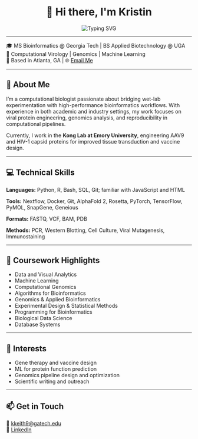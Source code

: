 ## <h1 align="center">👋 Hi there, I'm Kristin</h1>

<div align="center">
  <img src="https://readme-typing-svg.demolab.com?font=Fira+Code&weight=500&size=25&pause=1000&color=3332F7&width=480&lines=Passionate+bioinformatician;Data-driven+discovery+in+biology+;Nextflow%2C+Docker%2C+repeat;Protein%2C+pipeline%2C+publish;Reproducible+research+advocate" alt="Typing SVG" />
</div>

---

🎓 MS Bioinformatics @ Georgia Tech | BS Applied Biotechnology @ UGA  
🔬 Computational Virology | Genomics | Machine Learning  
📍 Based in Atlanta, GA | 🌐 [Email Me](mailto:kkeith9@gatech.edu)

---

## 🧬 About Me

I’m a computational biologist passionate about bridging wet-lab experimentation with high-performance bioinformatics workflows. With experience in both academic and industry settings, my work focuses on viral protein engineering, genomics analysis, and reproducibility in computational pipelines.

Currently, I work in the **Kong Lab at Emory University**, engineering AAV9 and HIV-1 capsid proteins for improved tissue transduction and vaccine design.

---

## 💻 Technical Skills

**Languages:** Python, R, Bash, SQL, Git; familiar with JavaScript and HTML 

**Tools:** Nextflow, Docker, Git, AlphaFold 2, Rosetta, PyTorch, TensorFlow, PyMOL, SnapGene, Geneious 

**Formats:** FASTQ, VCF, BAM, PDB 

**Methods:** PCR, Western Blotting, Cell Culture, Viral Mutagenesis, Immunostaining

---

## 🧠 Coursework Highlights

- Data and Visual Analytics
- Machine Learning
- Computational Genomics
- Algorithms for Bioinformatics
- Genomics & Applied Bioinformatics
- Experimental Design & Statistical Methods
- Programming for Bioinformatics
- Biological Data Science
- Database Systems

---

## 📌 Interests

- Gene therapy and vaccine design 
- ML for protein function prediction  
- Genomics pipeline design and optimization  
- Scientific writing and outreach

---

## 📫 Get in Touch

📧 [kkeith9@gatech.edu](mailto:kkeith9@gatech.edu)  
🔗 [LinkedIn](https://www.linkedin.com/in/kristin-keith-103211206)  

<!--
**binfwizard/binfwizard** is a ✨ _special_ ✨ repository because its `README.md` (this file) appears on your GitHub profile.

Here are some ideas to get you started:

- 🔭 I’m currently working on ...
- 🌱 I’m currently learning ...
- 👯 I’m looking to collaborate on ...
- 🤔 I’m looking for help with ...
- 💬 Ask me about ...
- 📫 How to reach me: ...
- 😄 Pronouns: ...
- ⚡ Fun fact: ...
-->
